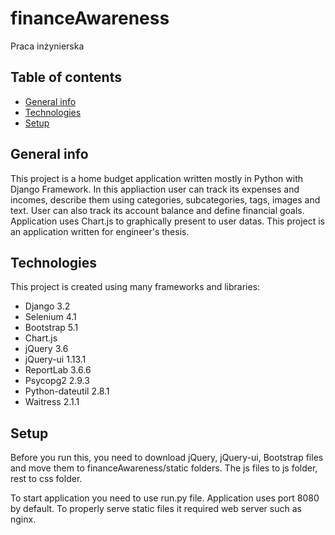 # financeAwareness
Praca inżynierska

## Table of contents
* [General info](#general-info)
* [Technologies](#technologies)
* [Setup](#setup)

## General info
This project is a home budget application written mostly in Python with Django Framework. 
In this appliaction user can track its expenses and incomes, describe them using categories, subcategories, tags, images and text. 
User can also track its account balance and define financial goals. Application uses Chart.js to graphically present to user datas.
This project is an application written for engineer's thesis.

## Technologies
This project is created using many frameworks and libraries:
- Django 3.2
- Selenium 4.1
- Bootstrap 5.1
- Chart.js 
- jQuery 3.6
- jQuery-ui 1.13.1
- ReportLab 3.6.6
- Psycopg2 2.9.3
- Python-dateutil 2.8.1
- Waitress 2.1.1

## Setup
Before you run this, you need to download jQuery, jQuery-ui, Bootstrap files and move them to financeAwareness/static folders. The js files to js folder, rest to css folder.

To start application you need to use run.py file. Application uses port 8080 by default. To properly serve static files it required web server such as nginx.


